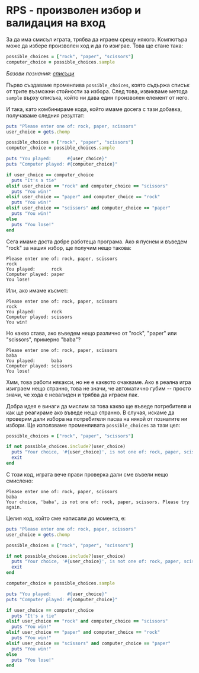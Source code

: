 # RPS - произволен избор и валидация на вход

За да има смисъл играта, трябва да играем срещу някого. Компютъра може да избере произволен ход и да го изиграе. Това ще стане така:

``` ruby
possible_choices = ["rock", "paper", "scissors"]
computer_choice = possible_choices.sample
```

*Базови познания: [списъци](lists.md)*

Първо създаваме променлива `possible_choices`, която съдържа списък от трите възможни стойности за избора. След това, извикваме метода `sample` върху списъка, който ни дава един произволен елемент от него.

И така, като комбинираме кода, който имаме досега с тази добавка, получаваме следния резултат:

``` ruby
puts "Please enter one of: rock, paper, scissors"
user_choice = gets.chomp

possible_choices = ["rock", "paper", "scissors"]
computer_choice = possible_choices.sample

puts "You played:      #{user_choice}"
puts "Computer played: #{computer_choice}"

if user_choice == computer_choice
  puts "It's a tie"
elsif user_choice == "rock" and computer_choice == "scissors"
  puts "You win!"
elsif user_choice == "paper" and computer_choice == "rock"
  puts "You win!"
elsif user_choice == "scissors" and computer_choice == "paper"
  puts "You win!"
else
  puts "You lose!"
end
```

Сега имаме доста добре работеща програма. Ако я пуснем и въведем "rock" за нашия избор, ще получим нещо такова:

```
Please enter one of: rock, paper, scissors
rock
You played:      rock
Computer played: paper
You lose!
```

Или, ако имаме късмет:

```
Please enter one of: rock, paper, scissors
rock
You played:      rock
Computer played: scissors
You win!
```

Но какво става, ако въведем нещо различно от "rock", "paper" или "scissors", примерно "baba"?

```
Please enter one of: rock, paper, scissors
baba
You played:      baba
Computer played: scissors
You lose!
```

Хмм, това работи някакси, но не е каквото очакваме. Ако в реална игра изиграем нещо странно, това не значи, че автоматично губим -- просто значи, че хода е невалиден и трябва да играем пак.

Добра идея е винаги да мислим за това какво ще въведе потребителя и как ще реагираме ако въведе нещо странно. В случая, искаме да проверим дали избора на потребителя пасва на някой от познатите ни избори. Ще използваме променливата `possible_choices` за тази цел:

``` ruby
possible_choices = ["rock", "paper", "scissors"]

if not possible_choices.include?(user_choice)
  puts "Your choice, '#{user_choice}', is not one of: rock, paper, scissors. Please try again."
  exit
end
```

С този код, играта вече прави проверка дали сме въвели нещо смислено:

```
Please enter one of: rock, paper, scissors
baba
Your choice, 'baba', is not one of: rock, paper, scissors. Please try again.
```

Целия код, който сме написали до момента, е:

``` ruby
puts "Please enter one of: rock, paper, scissors"
user_choice = gets.chomp

possible_choices = ["rock", "paper", "scissors"]

if not possible_choices.include?(user_choice)
  puts "Your choice, '#{user_choice}', is not one of: rock, paper, scissors. Please try again."
  exit
end

computer_choice = possible_choices.sample

puts "You played:      #{user_choice}"
puts "Computer played: #{computer_choice}"

if user_choice == computer_choice
  puts "It's a tie"
elsif user_choice == "rock" and computer_choice == "scissors"
  puts "You win!"
elsif user_choice == "paper" and computer_choice == "rock"
  puts "You win!"
elsif user_choice == "scissors" and computer_choice == "paper"
  puts "You win!"
else
  puts "You lose!"
end
```
